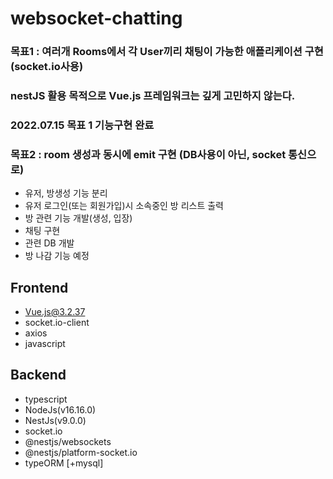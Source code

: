 # websocket-chatting
### 목표1 : 여러개 Rooms에서 각 User끼리 채팅이 가능한 애플리케이션 구현 (socket.io사용)
### nestJS 활용 목적으로 Vue.js 프레임워크는 깊게 고민하지 않는다.
### 2022.07.15 목표 1 기능구현 완료

### 목표2 : room 생성과 동시에 emit 구현 (DB사용이 아닌, socket 통신으로)
- 유저, 방생성 기능 분리
- 유저 로그인(또는 회원가입)시 소속중인 방 리스트 출력
- 방 관련 기능 개발(생성, 입장)
- 채팅 구현
- 관련 DB 개발
- 방 나감 기능 예정

## Frontend
- Vue.js@3.2.37
- socket.io-client
- axios
- javascript

## Backend
- typescript
- NodeJs(v16.16.0)
- NestJs(v9.0.0)
- socket.io
- @nestjs/websockets 
- @nestjs/platform-socket.io
- typeORM [+mysql]
